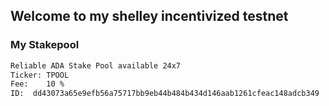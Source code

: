 ## Welcome to my shelley incentivized testnet



### My Stakepool



```markdown
Reliable ADA Stake Pool available 24x7
Ticker: TPOOL
Fee:    10 %
ID:  dd43073a65e9efb56a75717bb9eb44b484b434d146aab1261cfeac148adcb349
    
